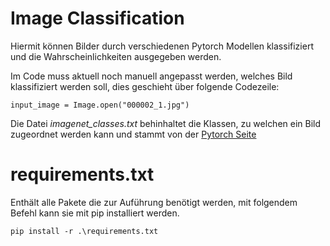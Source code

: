# Image Classification

Hiermit können Bilder durch verschiedenen Pytorch Modellen klassifiziert und die Wahrscheinlichkeiten ausgegeben werden.

Im Code muss aktuell noch manuell angepasst werden, welches Bild klassifiziert werden soll, dies geschieht über folgende Codezeile:
```
input_image = Image.open("000002_1.jpg")
```

Die Datei *imagenet_classes.txt* behinhaltet die Klassen, zu welchen ein Bild zugeordnet werden kann und stammt von der [Pytorch Seite](https://raw.githubusercontent.com/pytorch/hub/master/imagenet_classes.txt)

# requirements.txt
Enthält alle Pakete die zur Auführung benötigt werden, mit folgendem Befehl kann sie mit pip installiert werden.
```
pip install -r .\requirements.txt
```